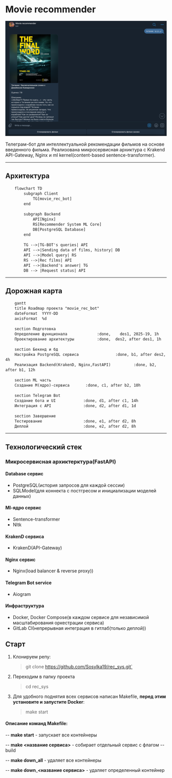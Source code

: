 # Movie recommender

![Photo](https://github.com/Sosylka19/rec_sys/blob/dev/Screenshot%202025-09-04%20at%2018.26.15.png)

Телеграм-бот для интеллектуальной рекомендации фильмов на основе введенного фильма. Реализована микросервисная архиктура с Krakend API-Gateway, Nginx и ml kernel(content-based sentence-transformer).

---

## Архитектура

```mermaid
    flowchart TD
        subgraph Client
            TG[movie_rec_bot]
        end

        subgraph Backend
            API[Nginx]
            RS[Recommender System ML Core]
            DB[PostgreSQL Database]
        end

        TG -->|TG-BOT's queries| API
        API -->|Sending data of films, history| DB
        API -->|Model query| RS
        RS -->|Rec films| API
        API -->|Backend's answer| TG
        DB --> |Request status| API
```
---

## Дорожная карта

```mermaid
    gantt
    title Roadmap проекта "movie_rec_bot"
    dateFormat  YYYY-DD
    axisFormat  %d

    section Подготовка
    Определение функционала             :done,    des1, 2025-19, 1h
    Проектирование архитектуры          :done,  des2, after des1, 1h

    section Бекенд и бд
    Настройка PostgreSQL сервиса                :done, b1, after des2, 4h
    Реализация Backend(KrakenD, Nginx,FastAPI)          :done, b2, after b1, 12h

    section ML часть
    Создание M(ядро)-сервиса       :done, c1, after b2, 10h

    section Telegram Bot
    Создание бота и UI            :done, d1, after c1, 14h
    Интеграция с API              :done, d2, after d1, 1d

    section Завершение
    Тестирование                  :done, e1, after d2, 8h
    Деплой                        :done, e2, after d2, 8h

```
---

## Технологический стек

### Микросервисная архиктерктура(FastAPI)

#### Database сервис
-  PostgreSQL(история запросов для каждой сессии)
-  SQLModel(для коннекта с постгресом и инициализации моделей данных)
  
#### Ml-ядро сервис
- Sentence-transformer
- Nltk

#### KrakenD сервиса
- KrakenD(API-Gateway) 

#### Nginx сервис
- Nginx(load balancer & reverse proxy)) 

#### Telegram Bot service
- Aiogram

#### Инфраструктура
- Docker, Docker Compose(в каждом сервисе для независимой масштабирования оркестрации сервиса)
- GitLab CI(непрерывная интеграция в гитлаб(только деплой))


## Старт
1. Клонируем репу:
   >git clone https://github.com/Sosylka19/rec_sys.git`

2. Переходим в папку проекта
   >cd rec_sys

3. Для удобного поднятия всех сервисов написан Makefile, __перед этим установите и запустите Docker__:
    >make start

#### Описание команд Makefile:

-- __make start__ - запускает все контейнеры

-- __make <название сервиса>__ - собирает отдельный сервис с флагом --build

-- __make down_all__ - удаляет все  контейнеры

-- __make down___**<название сервиса>** - удаляет определенный контейнер


